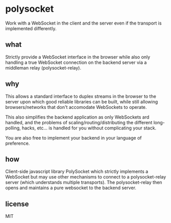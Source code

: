 polysocket
==========

Work with a WebSocket in the client and the server even if the transport is implemented differently.

## what

Strictly provide a WebSocket interface in the browser while also only handling a true WebSocket connection on the backend server via a middleman relay (polysocket-relay).

## why

This allows a standard interface to duplex streams in the browser to the server upon which good reliable libraries can be built, while still allowing browsers/networks that don't accomodate WebSockets to operate.

This also simplifies the backend application as only WebSockets ard handled, and the problems of scaling/routing/distributing the different long-polling, hacks, etc... is handled for you without complicating your stack.

You are also free to implement your backend in your language of preference.

## how

Client-side javascript library PolySocket which strictly implements a WebSocket but may use other mechanisms to connect to a polysocket-relay server (which understands multiple transports). The polysocket-relay then opens and maintains a pure websocket to the backend server.

## license

MIT
